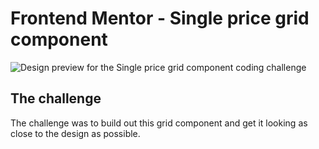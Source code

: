 # Frontend Mentor - Single price grid component

![Design preview for the Single price grid component coding challenge](https://res.cloudinary.com/dz209s6jk/image/upload/v1558450848/Challenges/ouvhkqeq9dhokut9payi.jpg)

## The challenge

The challenge was to build out this grid component and get it looking as close to the design as possible.
